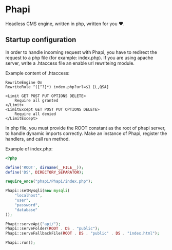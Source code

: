 # Phapi

Headless CMS engine, written in php, written for you ❤.

## Startup configuration

In order to handle incoming request with Phapi, you have to redirect the request to a php file (for example: index.php).
If you are using apache server, write a .htaccess file an enable url rewriteing module.

Example content of .htaccess:

```
RewriteEngine On
RewriteRule ^([^?]*) index.php?url=$1 [L,QSA]

<Limit GET POST PUT OPTIONS DELETE>
    Require all granted
</Limit>
<LimitExcept GET POST PUT OPTIONS DELETE>
    Require all denied
</LimitExcept>

```

In php file, you must provide the ROOT constant as the root of phapi server, to handle dynamic imports correctly.
Make an instance of Phapi, register the handlers, and call run method.

Example of index.php:

```php
<?php

define('ROOT', dirname(__FILE__));
define('DS', DIRECTORY_SEPARATOR);

require_once("phapi/Phapi/index.php");

Phapi::setMysqli(new mysqli(
    "localhost",
    "user",
    "password",
    "database"
));

Phapi::serveApi("api/");
Phapi::serveFolder(ROOT . DS . "public");
Phapi::serveFallbackFile(ROOT . DS . "public" . DS . "index.html");

Phapi::run();

```
